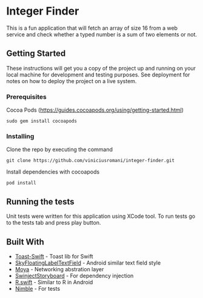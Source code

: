 # Integer Finder

This is a fun application that will fetch an array of size 16 from a web service and check whether a typed number is a sum of two elements or not.

## Getting Started

These instructions will get you a copy of the project up and running on your local machine for development and testing purposes. See deployment for notes on how to deploy the project on a live system.

### Prerequisites

Cocoa Pods (https://guides.cocoapods.org/using/getting-started.html)

```
sudo gem install cocoapods
```

### Installing

Clone the repo by executing the command

```
git clone https://github.com/viniciusromani/integer-finder.git
```

Install dependencies with cocoapods

```
pod install
```

## Running the tests

Unit tests were written for this application using XCode tool. To run tests go to the tests tab and press play button.

## Built With

* [Toast-Swift](https://github.com/scalessec/Toast-Swift) - Toast lib for Swift
* [SkyFloatingLabelTextField](https://github.com/Skyscanner/SkyFloatingLabelTextField) - Android similar text field style
* [Moya](https://github.com/Moya/Moya) - Networking abstration layer
* [SwinjectStoryboard](https://github.com/Swinject/SwinjectStoryboard) - For dependency injection
* [R.swift](https://github.com/mac-cain13/R.swift) - Similar to R in Android
* [Nimble](https://github.com/Quick/Nimble) - For tests

